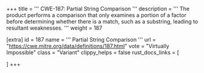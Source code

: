+++
title = '''
CWE-187: Partial String Comparison
'''
description	= '''
The product performs a comparison that only examines a portion of a factor before determining whether there is a match, such as a substring, leading to resultant weaknesses.
'''
weight = 187

[extra]
id = 187
name = '''
Partial String Comparison
'''
url = "https://cwe.mitre.org/data/definitions/187.html"
vote = "Virtually Impossible"
class = "Variant"
clippy_helps = false
rust_docs_links = [
	
]
+++
